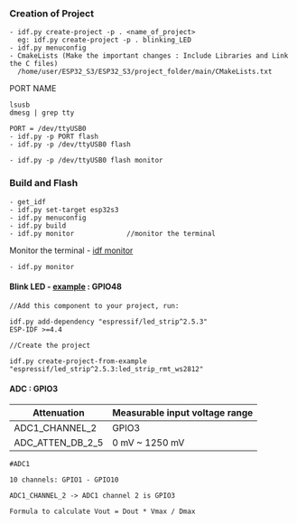 


### Creation of Project
```
- idf.py create-project -p . <name_of_project>			
  eg: idf.py create-project -p . blinking_LED
- idf.py menuconfig
- CmakeLists (Make the important changes : Include Libraries and Link the C files)
  /home/user/ESP32_S3/ESP32_S3/project_folder/main/CMakeLists.txt
```
PORT NAME
```
lsusb
dmesg | grep tty

PORT = /dev/ttyUSB0
- idf.py -p PORT flash
- idf.py -p /dev/ttyUSB0 flash
  
- idf.py -p /dev/ttyUSB0 flash monitor

```

### Build and Flash
```
- get_idf
- idf.py set-target esp32s3 
- idf.py menuconfig
- idf.py build
- idf.py monitor             //monitor the terminal
```







Monitor the terminal - [idf monitor](https://docs.espressif.com/projects/esp-idf/en/stable/esp32/api-guides/tools/idf-monitor.html)
```
- idf.py monitor          
```

#### Blink LED - [example](https://components.espressif.com/components/espressif/led_strip) : GPIO48

```
//Add this component to your project, run:

idf.py add-dependency "espressif/led_strip^2.5.3"
ESP-IDF >=4.4

//Create the project

idf.py create-project-from-example "espressif/led_strip^2.5.3:led_strip_rmt_ws2812"
```


#### ADC : GPIO3
| Attenuation| Measurable input voltage range |
|----------|----------|
| ADC1_CHANNEL_2 | GPIO3|
| ADC_ATTEN_DB_2_5 | 0 mV ~ 1250 mV|

```
#ADC1

10 channels: GPIO1 - GPIO10

ADC1_CHANNEL_2 -> ADC1 channel 2 is GPIO3

Formula to calculate Vout = Dout * Vmax / Dmax

```



















































